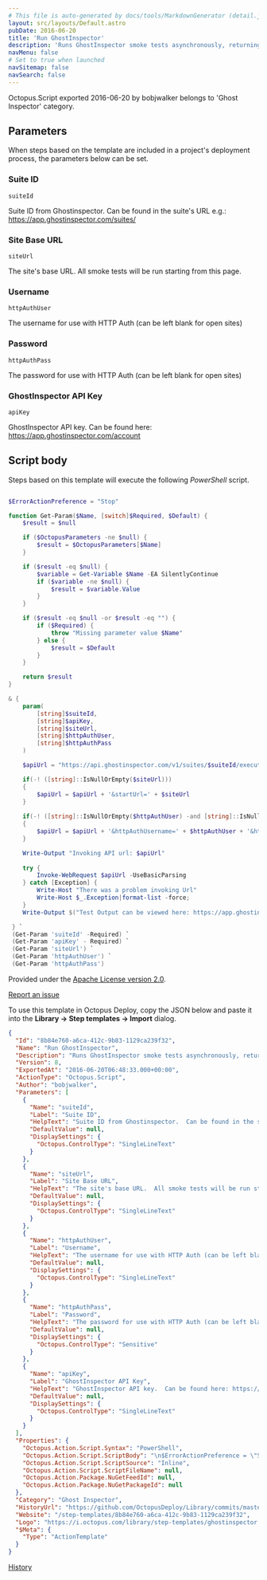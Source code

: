 ```yaml
---
# This file is auto-generated by docs/tools/MarkdownGenerator (detail.js)
layout: src/layouts/Default.astro
pubDate: 2016-06-20
title: 'Run GhostInspector'
description: 'Runs GhostInspector smoke tests asynchronously, returning immediately'
navMenu: false
# Set to true when launched
navSitemap: false
navSearch: false
---
```


Octopus.Script exported 2016-06-20 by bobjwalker belongs to 'Ghost Inspector' category.

## Parameters

When steps based on the template are included in a project's deployment process, the parameters below can be set.


<div class="param">

### Suite ID

`suiteId`

Suite ID from Ghostinspector.  Can be found in the suite's URL e.g.: 
https://app.ghostinspector.com/suites/<suiteID>

</div>
        
<div class="param">

### Site Base URL

`siteUrl`

The site's base URL.  All smoke tests will be run starting from this page.

</div>
        
<div class="param">

### Username

`httpAuthUser`

The username for use with HTTP Auth (can be left blank for open sites)

</div>
        
<div class="param">

### Password

`httpAuthPass`

The password for use with HTTP Auth (can be left blank for open sites)

</div>
        
<div class="param">

### GhostInspector API Key

`apiKey`

GhostInspector API key.  Can be found here: https://app.ghostinspector.com/account

</div>
        

## Script body

Steps based on this template will execute the following *PowerShell* script.

```powershell

$ErrorActionPreference = "Stop" 

function Get-Param($Name, [switch]$Required, $Default) {
    $result = $null

    if ($OctopusParameters -ne $null) {
        $result = $OctopusParameters[$Name]
    }

    if ($result -eq $null) {
        $variable = Get-Variable $Name -EA SilentlyContinue   
        if ($variable -ne $null) {
            $result = $variable.Value
        }
    }

    if ($result -eq $null -or $result -eq "") {
        if ($Required) {
            throw "Missing parameter value $Name"
        } else {
            $result = $Default
        }
    }

    return $result
}

& {
    param(
		[string]$suiteId,
		[string]$apiKey,
		[string]$siteUrl,
		[string]$httpAuthUser,
		[string]$httpAuthPass
    ) 

	$apiUrl = "https://api.ghostinspector.com/v1/suites/$suiteId/execute/?immediate=1&apiKey=" + $apiKey

	if(-! ([string]::IsNullOrEmpty($siteUrl)))
	{
		$apiUrl = $apiUrl + '&startUrl=' + $siteUrl
	}
	
	if(-! ([string]::IsNullOrEmpty($httpAuthUser) -and [string]::IsNullOrEmpty($httpAuthPass)))
	{
		$apiUrl = $apiUrl + '&httpAuthUsername=' + $httpAuthUser + '&httpAuthPassword=' + $httpAuthPass
	}

	Write-Output "Invoking API url: $apiUrl" 
	
    try {
		Invoke-WebRequest $apiUrl -UseBasicParsing
    } catch [Exception] {
        Write-Host "There was a problem invoking Url"
        Write-Host $_.Exception|format-list -force;
    }
    Write-Output $("Test Output can be viewed here: https://app.ghostinspector.com/suites/{0} -f $suiteId")

 } `
 (Get-Param 'suiteId' -Required) `
 (Get-Param 'apiKey' - Required) `
 (Get-Param 'siteUrl') `
 (Get-Param 'httpAuthUser') `
 (Get-Param 'httpAuthPass')
```

Provided under the [Apache License version 2.0](https://github.com/OctopusDeploy/Library/blob/master/LICENSE.txt).

[Report an issue](https://github.com/OctopusDeploy/Library/issues/new?assignees=&labels=&projects=&template=bug-report.yml&title=Issue%20with%20Run%20GhostInspector&step-template=Run%20GhostInspector)

<div class="get-json">

To use this template in Octopus Deploy, copy the JSON below and paste it into the **Library → Step templates → Import** dialog.

```json
{
  "Id": "8b84e760-a6ca-412c-9b83-1129ca239f32",
  "Name": "Run GhostInspector",
  "Description": "Runs GhostInspector smoke tests asynchronously, returning immediately",
  "Version": 8,
  "ExportedAt": "2016-06-20T06:48:33.000+00:00",
  "ActionType": "Octopus.Script",
  "Author": "bobjwalker",
  "Parameters": [
    {
      "Name": "suiteId",
      "Label": "Suite ID",
      "HelpText": "Suite ID from Ghostinspector.  Can be found in the suite's URL e.g.: \nhttps://app.ghostinspector.com/suites/<suiteID>",
      "DefaultValue": null,
      "DisplaySettings": {
        "Octopus.ControlType": "SingleLineText"
      }
    },
    {
      "Name": "siteUrl",
      "Label": "Site Base URL",
      "HelpText": "The site's base URL.  All smoke tests will be run starting from this page.",
      "DefaultValue": null,
      "DisplaySettings": {
        "Octopus.ControlType": "SingleLineText"
      }
    },
    {
      "Name": "httpAuthUser",
      "Label": "Username",
      "HelpText": "The username for use with HTTP Auth (can be left blank for open sites)",
      "DefaultValue": null,
      "DisplaySettings": {
        "Octopus.ControlType": "SingleLineText"
      }
    },
    {
      "Name": "httpAuthPass",
      "Label": "Password",
      "HelpText": "The password for use with HTTP Auth (can be left blank for open sites)",
      "DefaultValue": null,
      "DisplaySettings": {
        "Octopus.ControlType": "Sensitive"
      }
    },
    {
      "Name": "apiKey",
      "Label": "GhostInspector API Key",
      "HelpText": "GhostInspector API key.  Can be found here: https://app.ghostinspector.com/account",
      "DefaultValue": null,
      "DisplaySettings": {
        "Octopus.ControlType": "SingleLineText"
      }
    }
  ],
  "Properties": {
    "Octopus.Action.Script.Syntax": "PowerShell",
    "Octopus.Action.Script.ScriptBody": "\n$ErrorActionPreference = \"Stop\" \n\nfunction Get-Param($Name, [switch]$Required, $Default) {\n    $result = $null\n\n    if ($OctopusParameters -ne $null) {\n        $result = $OctopusParameters[$Name]\n    }\n\n    if ($result -eq $null) {\n        $variable = Get-Variable $Name -EA SilentlyContinue   \n        if ($variable -ne $null) {\n            $result = $variable.Value\n        }\n    }\n\n    if ($result -eq $null -or $result -eq \"\") {\n        if ($Required) {\n            throw \"Missing parameter value $Name\"\n        } else {\n            $result = $Default\n        }\n    }\n\n    return $result\n}\n\n& {\n    param(\n\t\t[string]$suiteId,\n\t\t[string]$apiKey,\n\t\t[string]$siteUrl,\n\t\t[string]$httpAuthUser,\n\t\t[string]$httpAuthPass\n    ) \n\n\t$apiUrl = \"https://api.ghostinspector.com/v1/suites/$suiteId/execute/?immediate=1&apiKey=\" + $apiKey\n\n\tif(-! ([string]::IsNullOrEmpty($siteUrl)))\n\t{\n\t\t$apiUrl = $apiUrl + '&startUrl=' + $siteUrl\n\t}\n\t\n\tif(-! ([string]::IsNullOrEmpty($httpAuthUser) -and [string]::IsNullOrEmpty($httpAuthPass)))\n\t{\n\t\t$apiUrl = $apiUrl + '&httpAuthUsername=' + $httpAuthUser + '&httpAuthPassword=' + $httpAuthPass\n\t}\n\n\tWrite-Output \"Invoking API url: $apiUrl\" \n\t\n    try {\n\t\tInvoke-WebRequest $apiUrl -UseBasicParsing\n    } catch [Exception] {\n        Write-Host \"There was a problem invoking Url\"\n        Write-Host $_.Exception|format-list -force;\n    }\n    Write-Output $(\"Test Output can be viewed here: https://app.ghostinspector.com/suites/{0} -f $suiteId\")\n\n } `\n (Get-Param 'suiteId' -Required) `\n (Get-Param 'apiKey' - Required) `\n (Get-Param 'siteUrl') `\n (Get-Param 'httpAuthUser') `\n (Get-Param 'httpAuthPass')",
    "Octopus.Action.Script.ScriptSource": "Inline",
    "Octopus.Action.Script.ScriptFileName": null,
    "Octopus.Action.Package.NuGetFeedId": null,
    "Octopus.Action.Package.NuGetPackageId": null
  },
  "Category": "Ghost Inspector",
  "HistoryUrl": "https://github.com/OctopusDeploy/Library/commits/master/step-templates//opt/buildagent/work/75443764cd38076d/step-templates/ghostinspector-runsuite.json",
  "Website": "/step-templates/8b84e760-a6ca-412c-9b83-1129ca239f32",
  "Logo": "https://i.octopus.com/library/step-templates/ghostinspector.png",
  "$Meta": {
    "Type": "ActionTemplate"
  }
}
```

[History](https://github.com/OctopusDeploy/Library/commits/master/step-templates/https://github.com/OctopusDeploy/Library/commits/master/step-templates//opt/buildagent/work/75443764cd38076d/step-templates/ghostinspector-runsuite.json)

</div>
